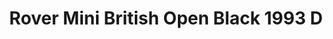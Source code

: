 ---
    title: Rover Mini British Open Black 1993 D
    slug: Rover-Mini-British-Open-Black-1993-D
    description:
    code: Rover-Mini-British-Open-Black-1993-D
    image: https://cmdiy-archive.s3.us-east-1.amazonaws.com/adverts/images/Rover+Mini+British+Open+Black+1993+D.jpeg
    download: https://cmdiy-archive.s3.us-east-1.amazonaws.com/adverts/documents/Rover+Mini+British+Open+Black+1993+D.pdf
---